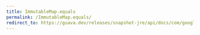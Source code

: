```yaml
---
title: ImmutableMap.equals
permalink: /ImmutableMap.equals/
redirect_to: https://guava.dev/releases/snapshot-jre/api/docs/com/google/common/collect/ImmutableMap.html#equals-java.lang.Object-
---
```

